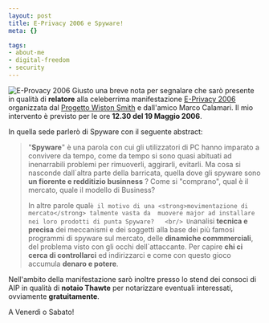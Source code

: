 ```yaml
--- 
layout: post
title: E-Privacy 2006 e Spyware!
meta: {}

tags: 
- about-me
- digital-freedom
- security
---
```

![E-Provacy 2006](/download/20060516_pe2006small.thumbnail.png)
Giusto una breve nota per segnalare che sarò presente in qualità di **relatore** alla celeberrima manifestazione [E-Privacy 2006](http://e-privacy.firenze.linux.it/) organizzata dal [Progetto Wiston Smith](http://e-privacy.firenze.linux.it/pws/index.html) e dall'amico Marco Calamari. Il mio intervento è previsto per le ore **12.30 del 19 Maggio 2006**.  

In quella sede parlerò di Spyware con il seguente abstract:

<blockquote>
"<strong>Spyware</strong>" è una parola con cui gli utilizzatori di PC hanno imparato a
 convivere da tempo, come da tempo si sono quasi abituati ad
 inenarrabili problemi per rimuoverli, aggirarli, evitarli. Ma cosa si
 nasconde dall`altra parte della barricata, quella dove gli spyware sono
 <strong>un fiorente e redditizio businness</strong> ? Come si "comprano",
 qual è il mercato, quale il modello di Business?<br/>

In altre parole qual`è il motivo di una <strong>movimentazione di mercato</strong>
 talmente vasta da  muovere major ad installare nei loro prodotti di
 punta Spyware?  
<br/>
Un`analisi <strong>tecnica e precisa</strong> dei  meccanismi  e dei  soggetti
 alla base dei più famosi programmi di spyware sul mercato, delle
 <strong>dinamiche commmerciali</strong>, del problema visto con gli occhi
 dell`attaccante. Per capire <strong>chi ci cerca di controllarci</strong> ed
 indirizzarci e come con questo gioco accumula <strong>denaro e potere</strong>.
</blockquote>

Nell'ambito della manifestazione sarò inoltre presso lo stend dei consoci di AIP in qualità di **notaio Thawte** per notarizzare eventuali interessati, ovviamente **gratuitamente**.  

A Venerdì o Sabato!
 

